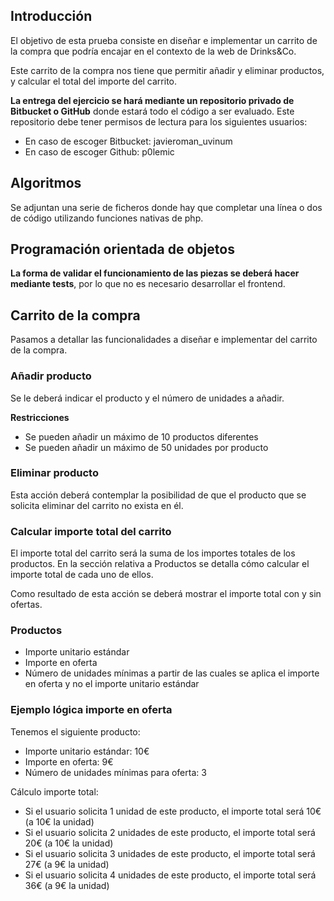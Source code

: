 ## Introducción

El objetivo de esta prueba consiste en diseñar e implementar un carrito de la compra que podría encajar en el contexto de la web de Drinks&Co.

Este carrito de la compra nos tiene que permitir añadir y eliminar productos, y calcular el total del importe del carrito.

**La entrega del ejercicio se hará mediante un repositorio privado de Bitbucket o GitHub** donde estará todo el código a ser evaluado. Este repositorio debe tener
permisos de lectura para los siguientes usuarios:

- En caso de escoger Bitbucket: javieroman_uvinum
- En caso de escoger Github: p0lemic

## Algoritmos

Se adjuntan una serie de ficheros donde hay que completar una línea o dos de código utilizando funciones nativas de php.

## Programación orientada de objetos

**La forma de validar el funcionamiento de las piezas se deberá hacer mediante tests**, por lo que no es necesario desarrollar el frontend.

## Carrito de la compra

Pasamos a detallar las funcionalidades a diseñar e implementar del carrito de la compra.

### Añadir producto

Se le deberá indicar el producto y el número de unidades a añadir.

**Restricciones**

- Se pueden añadir un máximo de 10 productos diferentes
- Se pueden añadir un máximo de 50 unidades por producto

### Eliminar producto

Esta acción deberá contemplar la posibilidad de que el producto que se solicita eliminar del carrito no exista en él.

### Calcular importe total del carrito

El importe total del carrito será la suma de los importes totales de los productos. En la sección relativa a Productos se detalla cómo calcular el importe total de
cada uno de ellos.

Como resultado de esta acción se deberá mostrar el importe total con y sin ofertas.

### Productos

- Importe unitario estándar
- Importe en oferta
- Número de unidades mínimas a partir de las cuales se aplica el importe en oferta y no el importe unitario estándar

### Ejemplo lógica importe en oferta 

Tenemos el siguiente producto:

- Importe unitario estándar: 10€ 
- Importe en oferta: 9€ 
- Número de unidades mínimas para oferta: 3 

Cálculo importe total:

- Si el usuario solicita 1 unidad de este producto, el importe total será 10€ (a 10€ la unidad)
- Si el usuario solicita 2 unidades de este producto, el importe total será 20€ (a 10€ la unidad)
- Si el usuario solicita 3 unidades de este producto, el importe total será 27€ (a 9€ la unidad)
- Si el usuario solicita 4 unidades de este producto, el importe total será 36€ (a 9€ la unidad)
